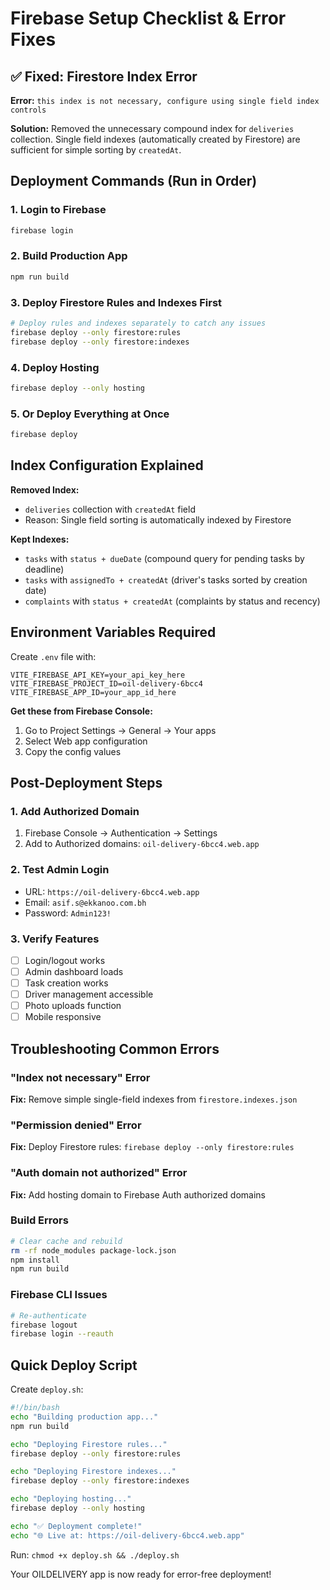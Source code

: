 # Firebase Setup Checklist & Error Fixes

## ✅ Fixed: Firestore Index Error

**Error:** `this index is not necessary, configure using single field index controls`

**Solution:** Removed the unnecessary compound index for `deliveries` collection. Single field indexes (automatically created by Firestore) are sufficient for simple sorting by `createdAt`.

## Deployment Commands (Run in Order)

### 1. Login to Firebase
```bash
firebase login
```

### 2. Build Production App
```bash
npm run build
```

### 3. Deploy Firestore Rules and Indexes First
```bash
# Deploy rules and indexes separately to catch any issues
firebase deploy --only firestore:rules
firebase deploy --only firestore:indexes
```

### 4. Deploy Hosting
```bash
firebase deploy --only hosting
```

### 5. Or Deploy Everything at Once
```bash
firebase deploy
```

## Index Configuration Explained

**Removed Index:**
- `deliveries` collection with `createdAt` field
- Reason: Single field sorting is automatically indexed by Firestore

**Kept Indexes:**
- `tasks` with `status + dueDate` (compound query for pending tasks by deadline)
- `tasks` with `assignedTo + createdAt` (driver's tasks sorted by creation date)
- `complaints` with `status + createdAt` (complaints by status and recency)

## Environment Variables Required

Create `.env` file with:
```env
VITE_FIREBASE_API_KEY=your_api_key_here
VITE_FIREBASE_PROJECT_ID=oil-delivery-6bcc4
VITE_FIREBASE_APP_ID=your_app_id_here
```

**Get these from Firebase Console:**
1. Go to Project Settings → General → Your apps
2. Select Web app configuration
3. Copy the config values

## Post-Deployment Steps

### 1. Add Authorized Domain
1. Firebase Console → Authentication → Settings
2. Add to Authorized domains: `oil-delivery-6bcc4.web.app`

### 2. Test Admin Login
- URL: `https://oil-delivery-6bcc4.web.app`
- Email: `asif.s@ekkanoo.com.bh`
- Password: `Admin123!`

### 3. Verify Features
- [ ] Login/logout works
- [ ] Admin dashboard loads
- [ ] Task creation works
- [ ] Driver management accessible
- [ ] Photo uploads function
- [ ] Mobile responsive

## Troubleshooting Common Errors

### "Index not necessary" Error
**Fix:** Remove simple single-field indexes from `firestore.indexes.json`

### "Permission denied" Error
**Fix:** Deploy Firestore rules: `firebase deploy --only firestore:rules`

### "Auth domain not authorized" Error
**Fix:** Add hosting domain to Firebase Auth authorized domains

### Build Errors
```bash
# Clear cache and rebuild
rm -rf node_modules package-lock.json
npm install
npm run build
```

### Firebase CLI Issues
```bash
# Re-authenticate
firebase logout
firebase login --reauth
```

## Quick Deploy Script

Create `deploy.sh`:
```bash
#!/bin/bash
echo "Building production app..."
npm run build

echo "Deploying Firestore rules..."
firebase deploy --only firestore:rules

echo "Deploying Firestore indexes..."
firebase deploy --only firestore:indexes

echo "Deploying hosting..."
firebase deploy --only hosting

echo "✅ Deployment complete!"
echo "🌐 Live at: https://oil-delivery-6bcc4.web.app"
```

Run: `chmod +x deploy.sh && ./deploy.sh`

Your OILDELIVERY app is now ready for error-free deployment!